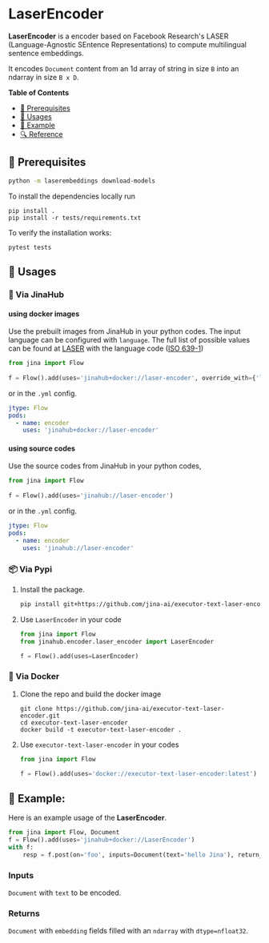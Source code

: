 # LaserEncoder

**LaserEncoder** is a encoder based on Facebook Research's LASER (Language-Agnostic SEntence Representations) to compute multilingual sentence embeddings.

It encodes `Document` content from an 1d array of string in size `B` into an ndarray in size `B x D`.

<!-- START doctoc generated TOC please keep comment here to allow auto update -->
<!-- DON'T EDIT THIS SECTION, INSTEAD RE-RUN doctoc TO UPDATE -->
**Table of Contents**

- [🌱 Prerequisites](#-prerequisites)
- [🚀 Usages](#-usages)
- [🎉️ Example](#%EF%B8%8F-example)
- [🔍️ Reference](#%EF%B8%8F-reference)

<!-- END doctoc generated TOC please keep comment here to allow auto update -->

## 🌱 Prerequisites

```bash
python -m laserembeddings download-models
```

To install the dependencies locally run 
```
pip install . 
pip install -r tests/requirements.txt
```
To verify the installation works:
```
pytest tests
```

## 🚀 Usages

### 🚚 Via JinaHub

#### using docker images
Use the prebuilt images from JinaHub in your python codes. The input language can be configured with `language`. The full list of possible values can be found at [LASER](https://github.com/facebookresearch/LASER#supported-languages) with the language code ([ISO 639-1](https://en.wikipedia.org/wiki/List_of_ISO_639-1_codes)) 

```python
from jina import Flow
	
f = Flow().add(uses='jinahub+docker://laser-encoder', override_with={'language': 'en'})
```

or in the `.yml` config.
	
```yaml
jtype: Flow
pods:
  - name: encoder
    uses: 'jinahub+docker://laser-encoder'
```

#### using source codes
Use the source codes from JinaHub in your python codes,

```python
from jina import Flow
	
f = Flow().add(uses='jinahub://laser-encoder')
```

or in the `.yml` config.

```yaml
jtype: Flow
pods:
  - name: encoder
    uses: 'jinahub://laser-encoder'
```


### 📦️ Via Pypi

1. Install the package.

	```bash
	pip install git+https://github.com/jina-ai/executor-text-laser-encoder.git
	```

1. Use `LaserEncoder` in your code

	```python
	from jina import Flow
	from jinahub.encoder.laser_encoder import LaserEncoder
	
	f = Flow().add(uses=LaserEncoder)
	```


### 🐳 Via Docker

1. Clone the repo and build the docker image

	```shell
	git clone https://github.com/jina-ai/executor-text-laser-encoder.git
	cd executor-text-laser-encoder
	docker build -t executor-text-laser-encoder .
	```

1. Use `executor-text-laser-encoder` in your codes

	```python
	from jina import Flow
	
	f = Flow().add(uses='docker://executor-text-laser-encoder:latest')
	```
 
## 🎉 Example:

Here is an example usage of the **LaserEncoder**.

```python
from jina import Flow, Document
f = Flow().add(uses='jinahub+docker://LaserEncoder')
with f:
    resp = f.post(on='foo', inputs=Document(text='hello Jina'), return_results=True)
```

### Inputs 

`Document` with `text` to be encoded.

### Returns

`Document` with `embedding` fields filled with an `ndarray`  with `dtype=nfloat32`.
